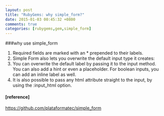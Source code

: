 ```yaml
---
layout: post
title: "RubyGems: why simple_form?"
date: 2015-01-03 00:45:32 +0800
comments: true
categories: [rubygems,gem,simple_form]
---
```


###why use simple_form
1. Required fields are marked with an * prepended to their labels.
2. Simple Form also lets you overwrite the default input type it creates:
3. You can overwrite the default label by passing it to the input method. You can also add a hint or even a placeholder. For boolean inputs, you can add an inline label as well.
4. It is also possible to pass any html attribute straight to the input, by using the :input_html option.


#### [reference]
https://github.com/plataformatec/simple_form